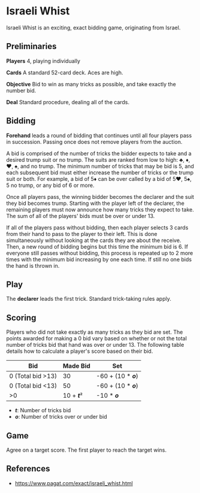 # Israeli Whist

Israeli Whist is an exciting, exact bidding game, originating from Israel.

## Preliminaries

**Players** 4, playing individually

**Cards** A standard 52-card deck. Aces are high.

**Objective** Bid to win as many tricks as possible, and take exactly the number bid.

**Deal** Standard procedure, dealing all of the cards.

## Bidding

**Forehand** leads a round of bidding that continues until all four players pass in succession. Passing once does not remove players from the auction.

A bid is comprised of the number of tricks the bidder expects to take and a desired trump suit or no trump. The suits are ranked from low to high: ♣, ♦, ♥, ♠, and no trump. The minimum number of tricks that may be bid is 5, and each subsequent bid must either increase the number of tricks or the trump suit or both. For example, a bid of 5♦ can be over called by a bid of 5♥, 5♠, 5 no trump, or any bid of 6 or more.

Once all players pass, the winning bidder becomes the declarer and the suit they bid becomes trump. Starting with the player left of the declarer, the remaining players must now announce how many tricks they expect to take. The sum of all of the players' bids must be over or under 13.

If all of the players pass without bidding, then each player selects 3 cards from their hand to pass to the player to their left. This is done simultaneously without looking at the cards they are about the receive. Then, a new round of bidding begins but this time the minimum bid is 6. If everyone still passes without bidding, this process is repeated up to 2 more times with the minimum bid increasing by one each time. If still no one bids the hand is thrown in.

## Play

The **declarer** leads the first trick. Standard trick-taking rules apply.

## Scoring

Players who did not take exactly as many tricks as they bid are set. The points awarded for making a 0 bid vary based on whether or not the total number of tricks bid that hand was over or under 13. The following table details how to calculate a player's score based on their bid.

Bid               | Made Bid      | Set
----------------- | ------------- | ---
0 (Total bid >13) | 30            | -60 + (10 * ***o***)
0 (Total bid <13) | 50            | -60 + (10 * ***o***)
\>0                | 10 + ***t***² | -10 * ***o***

- ***t***: Number of tricks bid
- ***o***: Number of tricks over or under bid

## Game

Agree on a target score. The first player to reach the target wins.

## References

- https://www.pagat.com/exact/israeli_whist.html